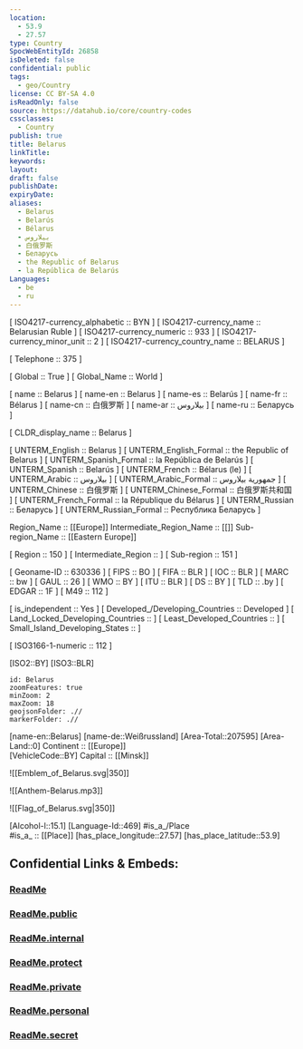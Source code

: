 ```yaml
---
location:
  - 53.9
  - 27.57
type: Country
SpocWebEntityId: 26858
isDeleted: false
confidential: public
tags:
  - geo/Country
license: CC BY-SA 4.0
isReadOnly: false
source: https://datahub.io/core/country-codes
cssclasses:
  - Country
publish: true
title: Belarus
linkTitle:
keywords:
layout:
draft: false
publishDate:
expiryDate:
aliases:
  - Belarus
  - Belarús
  - Bélarus
  - بيلاروس
  - 白俄罗斯
  - Беларусь
  - the Republic of Belarus
  - la República de Belarús
Languages:
  - be
  - ru
---
```



[	ISO4217-currency_alphabetic	 :: BYN ] 
[	ISO4217-currency_name	 :: Belarusian Ruble ] 
[	ISO4217-currency_numeric	 :: 933 ] 
[	ISO4217-currency_minor_unit	 :: 2 ] 
[	ISO4217-currency_country_name	 :: BELARUS ] 

[	Telephone	 :: 375 ] 

[	Global	 :: True ] 
[	Global_Name	 :: World ] 

[	name	 :: Belarus ] 
[	name-en	 :: Belarus ] 
[	name-es	 :: Belarús ] 
[	name-fr	 :: Bélarus ] 
[	name-cn	 :: 白俄罗斯 ] 
[	name-ar	 :: بيلاروس ] 
[	name-ru	 :: Беларусь ] 

[	CLDR_display_name	 :: Belarus ] 

[	UNTERM_English	 :: Belarus ] 
[	UNTERM_English_Formal	 :: the Republic of Belarus ] 
[	UNTERM_Spanish_Formal	 :: la República de Belarús ] 
[	UNTERM_Spanish	 :: Belarús ] 
[	UNTERM_French	 :: Bélarus (le) ] 
[	UNTERM_Arabic	 :: بيلاروس ] 
[	UNTERM_Arabic_Formal	 :: جمهورية بيلاروس ] 
[	UNTERM_Chinese	 :: 白俄罗斯 ] 
[	UNTERM_Chinese_Formal	 :: 白俄罗斯共和国 ] 
[	UNTERM_French_Formal	 :: la République du Bélarus ] 
[	UNTERM_Russian	 :: Беларусь ] 
[	UNTERM_Russian_Formal	 :: Республика Беларусь ] 

Region_Name ::  [[Europe]] 
Intermediate_Region_Name ::  [[]] 
Sub-region_Name ::  [[Eastern Europe]] 

[	Region	 :: 150 ] 
[	Intermediate_Region	 ::  ] 
[	Sub-region	 :: 151 ] 

[	Geoname-ID	 :: 630336 ] 
[	FIPS	 :: BO ] 
[	FIFA	 :: BLR ] 
[	IOC	 :: BLR ] 
[	MARC	 :: bw ] 
[	GAUL	 :: 26 ] 
[	WMO	 :: BY ] 
[	ITU	 :: BLR ] 
[	DS	 :: BY ] 
[	TLD	 :: .by ] 
[	EDGAR	 :: 1F ] 
[	M49	 :: 112 ] 

[	is_independent	 :: Yes ] 
[	Developed_/Developing_Countries	 :: Developed ] 
[	Land_Locked_Developing_Countries	 ::  ] 
[	Least_Developed_Countries	 ::  ] 
[	Small_Island_Developing_States	 ::  ] 

[	ISO3166-1-numeric	 :: 112 ] 



[ISO2::BY] 
[ISO3::BLR] 
```leaflet
id: Belarus
zoomFeatures: true 
minZoom: 2 
maxZoom: 18
geojsonFolder: .//
markerFolder: .//
```

[name-en::Belarus] 
[name-de::Weißrussland] 
[Area-Total::207595] 
[Area-Land::0] 
Continent :: [[Europe]]  
[VehicleCode::BY] 
Capital :: [[Minsk]]  

![[Emblem_of_Belarus.svg|350]] 

![[Anthem-Belarus.mp3]] 

![[Flag_of_Belarus.svg|350]] 

[Alcohol-l::15.1] 
[Language-Id::469] 
#is_a_/Place  
#is_a_ :: [[Place]] 
[has_place_longitude::27.57] 
[has_place_latitude::53.9] 


## Confidential Links & Embeds: 

### [ReadMe](/_Standards/Earth/Continent/Europe/Europe~East/Belarus/ReadMe.md) 

### [ReadMe.public](/_public/Earth/Continent/Europe/Europe~East/Belarus/ReadMe.public.md) 

### [ReadMe.internal](/_internal/Earth/Continent/Europe/Europe~East/Belarus/ReadMe.internal.md) 

### [ReadMe.protect](/_protect/Earth/Continent/Europe/Europe~East/Belarus/ReadMe.protect.md) 

### [ReadMe.private](/_private/Earth/Continent/Europe/Europe~East/Belarus/ReadMe.private.md) 

### [ReadMe.personal](/_personal/Earth/Continent/Europe/Europe~East/Belarus/ReadMe.personal.md) 

### [ReadMe.secret](/_secret/Earth/Continent/Europe/Europe~East/Belarus/ReadMe.secret.md)


